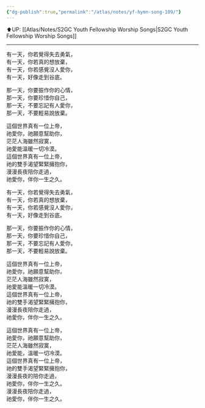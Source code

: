 ```yaml
---
{"dg-publish":true,"permalink":"/atlas/notes/yf-hymn-song-109/"}
---
```


⬆️UP: [[Atlas/Notes/S2GC Youth Fellowship Worship Songs\|S2GC Youth Fellowship Worship Songs]]

---

有一天，你若覺得失去勇氣，  
有一天，你若真的想放棄，  
有一天，你若感覺沒人愛你，  
有一天，好像走到谷底。  

那一天，你要振作你的心情，  
那一天，你要珍惜你自己，  
那一天，不要忘記有人愛你，  
那一天，不要輕易說放棄。  

這個世界真有一位上帝，  
祂愛你，祂願意幫助你，  
茫茫人海雖然寂寞，  
祂愛能溫暖一切冷漠。  
這個世界真有一位上帝，  
祂的雙手渴望緊緊擁抱你，  
漫漫長夜陪你走過，  
祂愛你，伴你一生之久。  
  
有一天，你若覺得失去勇氣，  
有一天，你若真的想放棄，  
有一天，你若感覺沒人愛你，  
有一天，好像走到谷底。  

那一天，你要振作你的心情，  
那一天，你要珍惜你自己，  
那一天，不要忘記有人愛你，  
那一天，不要輕易說放棄。  

這個世界真有一位上帝，  
祂愛你，祂願意幫助你，  
茫茫人海雖然寂寞，  
祂愛能溫暖一切冷漠。  
這個世界真有一位上帝，  
祂的雙手渴望緊緊擁抱你，  
漫漫長夜陪你走過，  
祂愛你，伴你一生之久。  

這個世界真有一位上帝，  
祂愛你，祂願意幫助你，  
茫茫人海雖然寂寞，  
祂愛能，溫暖一切冷漠。  
這個世界真有一位上帝，  
祂的雙手渴望緊緊擁抱你，  
漫漫長夜的陪你走過，  
祂愛你，伴你一生之久。  
漫漫長夜陪你走過，  
祂愛你，伴你一生之久。